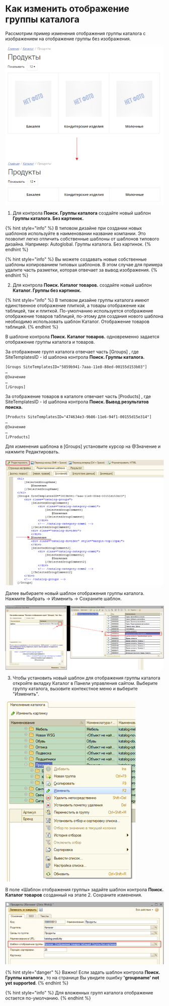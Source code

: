 # Как изменить отображение группы каталога

Рассмотрим пример изменения отображения группы каталога с изображением на отображение группы без изображения.

![&#x41E;&#x442;&#x43E;&#x431;&#x440;&#x430;&#x436;&#x435;&#x43D;&#x438;&#x435; &#x433;&#x440;&#x443;&#x43F;&#x43F;&#x44B; &#x43A;&#x430;&#x442;&#x430;&#x43B;&#x43E;&#x433;&#x430; &#x441; &#x438;&#x437;&#x43E;&#x431;&#x440;&#x430;&#x436;&#x435;&#x43D;&#x438;&#x435;&#x43C; &#x438; &#x431;&#x435;&#x437; &#x438;&#x437;&#x43E;&#x431;&#x440;&#x430;&#x436;&#x435;&#x43D;&#x438;&#x44F; ](../.gitbook/assets/catalog-group.jpg)

1. Для контрола **Поиск. Группы каталога** создайте новый шаблон **Группы каталога. Без картинок.** 

{% hint style="info" %}
В типовом дизайне при создании новых шаблонов используйте в наименовании название компании. Это позволит легко отличить собственные шаблоны от шаблонов типового дизайна. Например: Autoglobal. Группы каталога. Без картинок.
{% endhint %}

{% hint style="info" %}
Вы можете создавать новые собственные шаблоны копированием типовых шаблонов. В этом случае для примера удалите часть разметки, которая отвечает за вывод изображения.
{% endhint %}

2. Для контрола **Поиск. Каталог товаров.** создайте новый шаблон **Каталог. Группы без картинок.**

{% hint style="info" %}
В типовом дизайне группы каталога имеют единственное отображение плиткой, а товары отображение как таблицей, так и плиткой. По-умолчанию используется отображение отображение товаров таблицей, по-этому для создания нового шаблона необходимо использовать шаблон  Каталог. Отображение товаров таблицей.
{% endhint %}

В шаблоне контрола **Поиск. Каталог товаров.** одновременно задается отображение группы каталога и товаров.

За отображение групп каталога отвечает часть \[Groups\] , где SiteTemplatesID - id шаблона контрола **Поиск. Группы каталога.** 

```text
[Groups SiteTemplatesID="5859b941-7aaa-11e8-88ed-00155d153b03"]
…
@Значение
…
[/Groups]
```

За отображение товаров в каталоге отвечает часть \[Products\] , где SiteTemplatesID - id шаблона контрола **Поиск. Вывод результатов поиска.** 

```text
[Products SiteTemplatesID="474634e3-9b86-11e6-94f1-00155d15e314"]
…
@Значение
…
[/Products]
```

Для изменения шаблона в \[Groups\] установите курсор на @Значение и нажмите Редактировать.

![&#x428;&#x430;&#x431;&#x43B;&#x43E;&#x43D; &#x43A;&#x43E;&#x43D;&#x442;&#x440;&#x43E;&#x43B;&#x430; &#x41F;&#x43E;&#x438;&#x441;&#x43A;. &#x41A;&#x430;&#x442;&#x430;&#x43B;&#x43E;&#x433; &#x442;&#x43E;&#x432;&#x430;&#x440;&#x43E;&#x432;. &#x442;&#x438;&#x43F;&#x43E;&#x432;&#x43E;&#x433;&#x43E; &#x434;&#x438;&#x437;&#x430;&#x439;&#x43D;&#x430;](../.gitbook/assets/catalog-edit.jpg)

Далее выбираете новый шаблон отображения группы каталога. Нажмите Выбрать -&gt; Изменить -&gt; Сохраните шаблон.

![&#x418;&#x437;&#x43C;&#x435;&#x43D;&#x435;&#x43D;&#x438;&#x435; &#x448;&#x430;&#x431;&#x43B;&#x43E;&#x43D;&#x430; &#x433;&#x440;&#x443;&#x43F;&#x43F;&#x44B; &#x43A;&#x430;&#x442;&#x430;&#x43B;&#x43E;&#x433;&#x430; ](../.gitbook/assets/image%20%2891%29.png)

3. Чтобы установить новый шаблон для отображения группы каталога откройте вкладку Каталог в Панели управления сайтом. Выберите группу каталога, вызовите контекстное меню и выберите "Изменить".

![&#x41A;&#x43E;&#x43D;&#x442;&#x435;&#x43A;&#x441;&#x442;&#x43D;&#x43E;&#x435; &#x43C;&#x435;&#x43D;&#x44E; &#x433;&#x440;&#x443;&#x43F;&#x43F;&#x44B; &#x43A;&#x430;&#x442;&#x430;&#x43B;&#x43E;&#x433;&#x430;](../.gitbook/assets/image%20%28126%29.png)

В поле «Шаблон отображения группы» задайте шаблон контрола **Поиск. Каталог товаров** созданный на этапе 2. Сохраните изменения.

![&#x424;&#x43E;&#x440;&#x43C;&#x430; &#x443;&#x43F;&#x440;&#x430;&#x432;&#x43B;&#x435;&#x43D;&#x438;&#x44F; &#x433;&#x440;&#x443;&#x43F;&#x43F;&#x43E;&#x439; &#x43A;&#x430;&#x442;&#x430;&#x43B;&#x43E;&#x433;&#x430;](../.gitbook/assets/image%20%2844%29.png)

{% hint style="danger" %}
Важно! Если задать шаблон контрола **Поиск. Группы каталога** , то на странице Вы увидите ошибку **'groupname' not yet supported**.
{% endhint %}

{% hint style="info" %}
Для вложенных групп каталога отображение остается по-умолчанию. 
{% endhint %}

